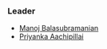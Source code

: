 ### Leader

* [Manoj Balasubramanian](mailto:manoj.balasubramanian@owasp.org)
* [Priyanka Aachipillai](mailto:priyanka.aachilai@owasp.org)

